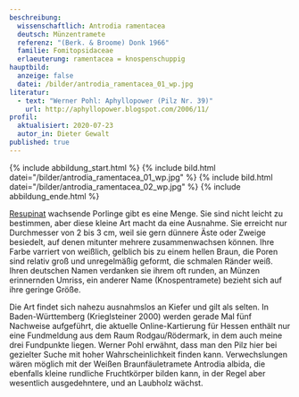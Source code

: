 ```yaml
---
beschreibung:
  wissenschaftlich: Antrodia ramentacea
  deutsch: Münzentramete
  referenz: "(Berk. & Broome) Donk 1966"
  familie: Fomitopsidaceae
  erlaeuterung: ramentacea = knospenschuppig
hauptbild:
  anzeige: false
  datei: /bilder/antrodia_ramentacea_01_wp.jpg
literatur:
  - text: "Werner Pohl: Aphyllopower (Pilz Nr. 39)"
    url: http://aphyllopower.blogspot.com/2006/11/
profil:
  aktualisiert: 2020-07-23
  autor_in: Dieter Gewalt
published: true
---
```


{% include abbildung_start.html %}
{% include bild.html datei="/bilder/antrodia_ramentacea_01_wp.jpg" %}
{% include bild.html datei="/bilder/antrodia_ramentacea_02_wp.jpg" %}
{% include abbildung_ende.html %}

[Resupinat](resupinat "Glossar") wachsende Porlinge gibt es eine Menge. Sie sind nicht leicht zu bestimmen, aber diese kleine Art macht da eine Ausnahme. Sie erreicht nur Durchmesser von 2 bis 3 cm, weil sie gern dünnere Äste oder Zweige besiedelt, auf denen mitunter mehrere zusammenwachsen können. Ihre Farbe varriert von weißlich, gelblich bis zu einem hellen Braun, die Poren sind relativ groß und unregelmäßig geformt, die schmalen Ränder weiß. Ihren deutschen Namen verdanken sie ihrem oft runden, an Münzen erinnernden Umriss, ein anderer Name (Knospentramete) bezieht sich auf ihre geringe Größe.

Die Art findet sich nahezu ausnahmslos an Kiefer und gilt als selten. In Baden-Württemberg (Krieglsteiner 2000) werden gerade Mal fünf Nachweise aufgeführt, die aktuelle Online-Kartierung für Hessen enthält nur eine Fundmeldung aus dem Raum Rodgau/Rödermark, in dem auch meine drei Fundpunkte liegen. Werner Pohl erwähnt, dass man den Pilz hier bei gezielter Suche mit hoher Wahrscheinlichkeit finden kann. Verwechslungen wären möglich mit der Weißen Braunfäuletramete Antrodia albida, die ebenfalls kleine rundliche Fruchtkörper bilden kann, in der Regel aber wesentlich ausgedehntere, und an Laubholz wächst.
